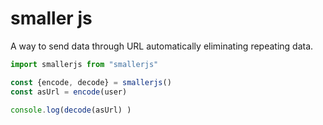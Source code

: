 # smaller js
A way to send data through URL automatically eliminating repeating data.
```js
import smallerjs from "smallerjs"

const {encode, decode} = smallerjs()
const asUrl = encode(user)

console.log(decode(asUrl) )
```
